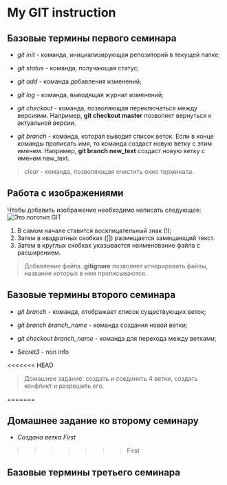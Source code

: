 # My GIT instruction

## Базовые термины первого семинара

* *git init* - команда, инициализирующая репозиторий в текущей папке;

* *git status* - команда, получающая статус;

* *git add* - команда добавления изменений;

* *git log* - команда, выводящая журнал изменений;

* *git checkout* - команда, позволяющая переключаться между версиями.
Например, **git checkout master** позволяет вернуться к актуальной версии.

* *git branch* - команда, которая выводит список веток. Если в конце команды прописать имя, то команда создаст новую ветку с этим именем. Например, **git branch new_text** создаст новую ветку c именем new_text.

> *clear* - команда, позволяющая очистить окно терминала.

## Работа с изображениями

Чтобы добавить изображение необходимо написать следующее: 
![Это логотип GIT](git-logo.png)

1. В самом начале ставится восклицательный знак (!);
2. Затем в квадратных скобках ([]) размещается замещающий текст.
3. Затем в круглых скобках указывается наименование файла с расширением. 

> Добавление файла **.gitignore** позволяет игнорировать файлы, название которых в нем прописываются.


## Базовые термины второго семинара
* *git branch* - команда, отображает список существующих веток;
* *git branch branch_name* - команда создания новой ветки;
* *git checkout branch_name* - команда для перехода между ветками;

* *Secret3* - non info

<<<<<<< HEAD
>Домашнее задание: создать и соединить 4 ветки, создать конфликт и разрешить его.

=======
## Домашнее задание ко второму семинару
* *Создана ветка First*
>>>>>>> First
## Базовые термины третьего семинара